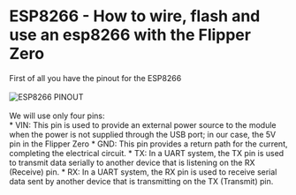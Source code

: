# ESP8266 - How to wire, flash and use an esp8266 with the Flipper Zero
First of all you have the pinout for the ESP8266 <br><br>
![ESP8266 PINOUT](https://github.com/Dankof04/esp8266/blob/main/ESP8266-Pinout-NodeMCU.png) <br><br>
We will use only four pins:<br>
    * VIN: This pin is used to provide an external power source to the module when the power is not supplied through the USB port; in our case, the 5V pin in the Flipper Zero
    * GND: This pin provides a return path for the current, completing the electrical circuit.
    * TX: In a UART system, the TX pin is used to transmit data serially to another device that is listening on the RX (Receive) pin.
    * RX: In a UART system, the RX pin is used to receive serial data sent by another device that is transmitting on the TX (Transmit) pin.
